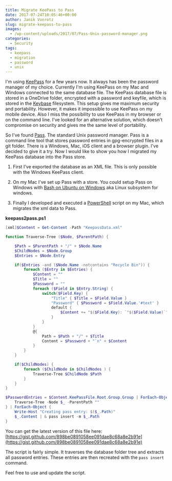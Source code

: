 ```yaml
---
title: Migrate KeePass to Pass
date: 2017-07-24T10:05:46+00:00
author: Janik Vonrotz
slug: migrate-keepass-to-pass
images:
  - /wp-content/uploads/2017/07/Pass-Unix-password-manager.png
categories:
  - Security
tags:
  - keepass
  - migration
  - password
  - unix
---
```

I'm using [KeePass](http://keepass.info/) for a few years now. It always has been the password manager of my choice. 
Currently I'm using KeePass on my Mac and Windows connected to the same database file. The KeePass database file is stored in a OneDrive folder, encrypted with a password and keyfile, which is stored in the [Keybase](https://keybase.io) filesystem. This setup gives me maximum security and portability. However, it makes it impossible to use KeePass on my mobile device. Also I miss the possibility to use KeePass in my browser or on the command line. I've looked for an alternative solution, which doesn't compromise on security and gives me the same level of portability. 

<!--more-->

So I've found [Pass](https://www.passwordstore.org/). The standard Unix password manager. Pass is a command line tool that stores password entries in gpg-encrypted files in a git folder. There is a Windows, Mac, iOS client and a browser plugin. I've decided to give it a try. Now I would like to show you how I migrated my KeePass database into the Pass store.

1. First I've exported the database as an XML file. This is only possible with the Windows KeePass client.

2. On my Mac I've set up Pass with a store. You could setup Pass on Windows with [Bash on Ubuntu on Windows](https://msdn.microsoft.com/en-us/commandline/wsl/about) aka Linux subsystem for windows.

3. Finally I developed and executed a [PowerShell](https://github.com/PowerShell/PowerShell) script on my Mac, which migrates the xml data to Pass.

**keepass2pass.ps1**

```powershell
[xml]$Content = Get-Content -Path "KeepassData.xml"

function Traverse-Tree ($Node, $ParentPath) {

    $Path = $ParentPath + "/" + $Node.Name
    $ChildNodes = $Node.Group
    $Entries = $Node.Entry

    if($Entries -and ($Node.Name -notcontains "Recycle Bin")) {
        foreach ($Entry in $Entries) {
            $Content = ""
            $Title = ""
            $Password = ""
            foreach ($Field in $Entry.String) {
                switch($Field.Key) {
                    "Title" { $Title = $Field.Value }
                    "Password" { $Password = $Field.Value.'#text' }
                    default {
                        $Content += "$($Field.Key): `"$($Field.Value)`"`n"
                    }
                }
            }
            @{
                Path = $Path + "/" + $Title
                Content = $Password + "`n" + $Content
            }
        }
    }

    if($ChildNodes) {
        foreach ($ChildNode in $ChildNodes ) {
            Traverse-Tree $ChildNode $Path
        }
    }
}

$PasswordEntries = $Content.KeePassFile.Root.Group.Group | ForEach-Object {
    Traverse-Tree -Node $_ -ParentPath ""
} | ForEach-Object {
    Write-Host "Creating pass entry: $($_.Path)"
    $_.Content | & pass insert -m $_.Path
}
```

You can get the latest version of this file here: [https://gist.github.com/898be0891058ee091dae8c68a8e2b91e](https://gist.github.com/898be0891058ee091dae8c68a8e2b91e)

The script is fairly simple. It traverses the database folder tree and extracts all password entries. These entries are then recreated with the `pass insert` command.

Feel free to use and update the script.
